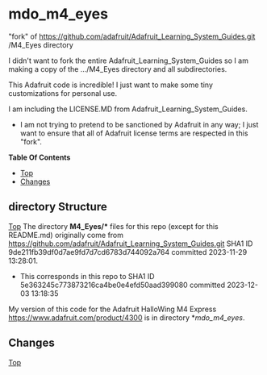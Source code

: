 # mdo_m4_eyes
"fork" of https://github.com/adafruit/Adafruit_Learning_System_Guides.git /M4_Eyes directory

I didn't want to fork the entire Adafruit_Learning_System_Guides so I am making a copy of the .../M4_Eyes directory and all subdirectories.

This Adafruit code is incredible! I just want to make some tiny customizations for personal use.

I am including the LICENSE.MD from Adafruit_Learning_System_Guides.
- I am not trying to pretend to be sanctioned by Adafruit in any way; I just want to ensure that all of Adafruit license terms are respected in this "fork".

**Table Of Contents**
* [Top](#mdo_m4_eyes "Top")
* [Changes](#changes "Changes")

## directory Structure
[Top](#mdo_m4_eyes "Top")
The directory **M4_Eyes/\*** files for this repo (except for this README.md) originally come from https://github.com/adafruit/Adafruit_Learning_System_Guides.git SHA1 ID 9de211fb39df0d7ae9fd7d7cd6783d744092a764 committed 2023-11-29 13:28:01.
- This corresponds in this repo to SHA1 ID 5e363245c773873216ca4be0e4efd50aad399080 committed 2023-12-03 13:18:35

My version of this code for the Adafruit HalloWing M4 Express https://www.adafruit.com/product/4300 is in directory **mdo_m4_eyes*.

## Changes
[Top](#mdo_m4_eyes "Top")
